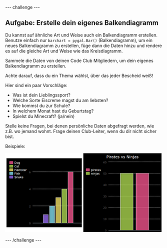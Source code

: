 --- challenge ---
## Aufgabe: Erstelle dein eigenes Balkendiagramm 

Du kannst auf ähnliche Art und Weise auch ein Balkendiagramm erstellen. Benutze einfach nur `barchart = pygal.Bar()` (Balkendiagramm), um ein neues  Balkendiagramm zu erstellen, füge dann die Daten hinzu und rendere es auf die gleiche Art und Weise wie das Kreisdiagramm. 

Sammele die Daten von deinen Code Club Mitgliedern, um dein eigenes Balkendiagramm zu erstellen.

Achte darauf, dass du ein Thema wählst, über das jeder Bescheid weiß!

Hier sind ein paar Vorschläge:

+ Was ist dein Lieblingssport?
+ Welche Sorte Eiscreme magst du am liebsten?
+ Wie kommst du zur Schule?
+ In welchem Monat hast du Geburtstag?
+ Spielst du Minecraft? (ja/nein)

Stelle keine Fragen, bei denen persönliche Daten abgefragt werden, wie z.B. wo jemand wohnt. Frage deinen Club-Leiter, wenn du dir nicht sicher bist. 

Beispiele:

![screenshot](images/pets-bar-examples.png)

--- /challenge ---

